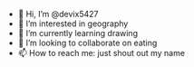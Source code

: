 - 👋 Hi, I’m @devix5427
- 👀 I’m interested in geography
- 🌱 I’m currently learning drawing
- 💞️ I’m looking to collaborate on eating
- 📫 How to reach me: just shout out my name

<!---
devix5427/devix5427 is a ✨ special ✨ repository because its `README.md` (this file) appears on your GitHub profile.
You can click the Preview link to take a look at your changes.
--->
